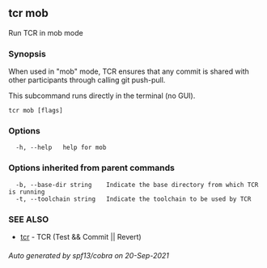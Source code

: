 ## tcr mob

Run TCR in mob mode

### Synopsis


When used in "mob" mode, TCR ensures that any commit
is shared with other participants through calling git push-pull.

This subcommand runs directly in the terminal (no GUI).

```
tcr mob [flags]
```

### Options

```
  -h, --help   help for mob
```

### Options inherited from parent commands

```
  -b, --base-dir string    Indicate the base directory from which TCR is running
  -t, --toolchain string   Indicate the toolchain to be used by TCR
```

### SEE ALSO

* [tcr](tcr.md)	 - TCR (Test && Commit || Revert)

###### Auto generated by spf13/cobra on 20-Sep-2021

